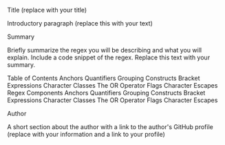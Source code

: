 Title (replace with your title)

Introductory paragraph (replace this with your text)

Summary

Briefly summarize the regex you will be describing and what you will explain. Include a code snippet of the regex. Replace this text with your summary.

Table of Contents
Anchors
Quantifiers
Grouping Constructs
Bracket Expressions
Character Classes
The OR Operator
Flags
Character Escapes
Regex Components
Anchors
Quantifiers
Grouping Constructs
Bracket Expressions
Character Classes
The OR Operator
Flags
Character Escapes

Author

A short section about the author with a link to the author's GitHub profile (replace with your information and a link to your profile)